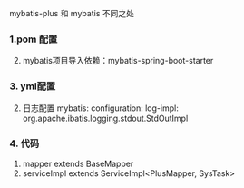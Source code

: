 
mybatis-plus 和 mybatis 不同之处

### 1.pom 配置
2. mybatis项目导入依赖：mybatis-spring-boot-starter


### 3. yml配置   
2. 日志配置
mybatis:
  configuration:
    log-impl: org.apache.ibatis.logging.stdout.StdOutImpl

### 4. 代码
1. mapper extends BaseMapper<SysTask>
2. serviceImpl  extends ServiceImpl<PlusMapper, SysTask>
